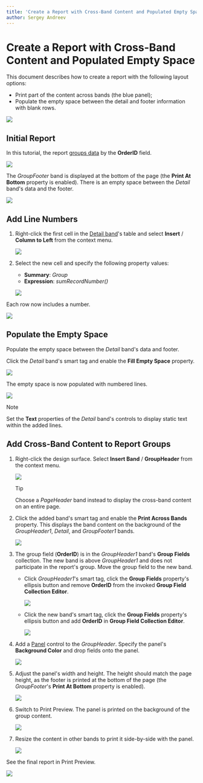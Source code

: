 ```yaml
---
title: 'Create a Report with Cross-Band Content and Populated Empty Space'
author: Sergey Andreev
---
```

# Create a Report with Cross-Band Content and Populated Empty Space

This document describes how to create a report with the following layout options:

- Print part of the content across bands (the blue panel);
- Populate the empty space between the detail and footer information with blank rows.

![](../../../../images/eurd-win-underlay-report-preview-6.png)

## Initial Report

In this tutorial, the report [groups data](../shape-report-data/group-and-sort-data.md) by the **OrderID** field.

![](../../../../images/eurd-win-underlay-report-preview-0.png)

The _GroupFooter_ band is displayed at the bottom of the page (the **Print At Bottom** property is enabled). There is an empty space between the _Detail_ band's data and the footer.

![](../../../../images/eurd-win-underlay-report-preview.png)

## Add Line Numbers

1. Right-click the first cell in the [Detail band](../introduction-to-banded-reports.md)'s table and select **Insert** / **Column to Left** from the context menu.

	![](../../../../images/eurd-win-underlay-report-add-cell.png)

1. Select the new cell and specify the following property values:

	* **Summary**: _Group_
	* **Expression**: _sumRecordNumber()_

	![](../../../../images/eurd-win-underlay-report-add-line-numbers.png)

Each row now includes a number.

![](../../../../images/eurd-win-underlay-report-preview-3.png)

## Populate the Empty Space

Populate the empty space between the _Detail_ band's data and footer.

Click the _Detail_ band's smart tag and enable the **Fill Empty Space** property.

![](../../../../images/eurd-win-underlay-report-fillemptyspace.png)

The empty space is now populated with numbered lines.

![](../../../../images/eurd-win-underlay-report-preview-4.png)

> [!NOTE]
> Set the **Text** properties of the _Detail_ band's controls to display static text within the added lines.

## Add Cross-Band Content to Report Groups

1. Right-click the design surface. Select **Insert Band** / **GroupHeader** from the context menu.

	![](../../../../images/eurd-win-underlay-report-add-group-header.png)

	> [!Tip]
	> Choose a _PageHeader_ band instead to display the cross-band content on an entire page.

1. Click the added band's smart tag and enable the **Print Across Bands** property.  This displays the band content on the background of the _GroupHeader1_, _Detail_, and _GroupFooter1_ bands.

	![](../../../../images/eurd-win-underlay-report-printundernextband.png)

2. The group field (**OrderID**) is in the _GroupHeader1_ band's **Group Fields** collection. The new band is above _GroupHeader1_ and does not participate in the report's group. Move the group field to the new band.

	- Click _GroupHeader1_'s smart tag, click the **Group Fields** property's ellipsis button and remove **OrderID** from the invoked **Group Field Collection Editor**.

		![](../../../../images/eurd-win-underlay-report-remove-group-fields.png)

	- Click the new band's smart tag, click the **Group Fields** property's ellipsis button and add **OrderID** in **Group Field Collection Editor**.

		![](../../../../images/eurd-win-underlay-report-move-group-fields.png)

1. Add a [Panel](../use-report-elements/use-basic-report-controls/panel.md) control to the _GroupHeader_. Specify the panel's **Background Color** and drop fields onto the panel.

	![](../../../../images/eurd-win-underlay-report-add-recipient.png)

4. Adjust the panel's width and height. The height should match the page height, as the footer is printed at the bottom of the page (the _GroupFooter_'s **Print At Bottom** property is enabled).

	![](../../../../images/eurd-win-underlay-report-adjust-crossband-height.png)

1. Switch to Print Preview. The panel is printed on the background of the group content.

	![](../../../../images/eurd-win-underlay-report-preview-5.png)

1. Resize the content in other bands to print it side-by-side with the panel.

	![](../../../../images/eurd-win-underlay-report-adjust-width.png)

See the final report in Print Preview.

![](../../../../images/eurd-win-underlay-report-preview-6.png)
